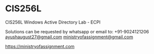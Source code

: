 # CIS256L
CIS256L Windows Active Directory Lab - ECPI

Solutions can be requested by whatsapp or email to:
+91-9024121206
ayushaugust27@gmail.com
ministryofassignment@gmail.com

https://ministryofassignment.com
